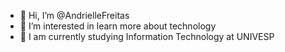 - 👋 Hi, I’m @AndrielleFreitas
- 👀 I’m interested in learn more about technology
- 🌱 I am currently studying Information Technology at UNIVESP


<!---
AndrielleFreitas/AndrielleFreitas is a ✨ special ✨ repository because its `README.md` (this file) appears on your GitHub profile.
You can click the Preview link to take a look at your changes.
--->
